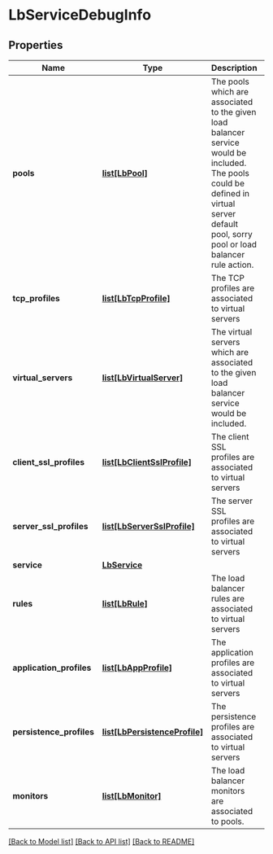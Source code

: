 # LbServiceDebugInfo

## Properties
Name | Type | Description | Notes
------------ | ------------- | ------------- | -------------
**pools** | [**list[LbPool]**](LbPool.md) | The pools which are associated to the given load balancer service would be included. The pools could be defined in virtual server default pool, sorry pool or load balancer rule action.  | [optional] 
**tcp_profiles** | [**list[LbTcpProfile]**](LbTcpProfile.md) | The TCP profiles are associated to virtual servers  | [optional] 
**virtual_servers** | [**list[LbVirtualServer]**](LbVirtualServer.md) | The virtual servers which are associated to the given load balancer service would be included.  | [optional] 
**client_ssl_profiles** | [**list[LbClientSslProfile]**](LbClientSslProfile.md) | The client SSL profiles are associated to virtual servers  | [optional] 
**server_ssl_profiles** | [**list[LbServerSslProfile]**](LbServerSslProfile.md) | The server SSL profiles are associated to virtual servers  | [optional] 
**service** | [**LbService**](LbService.md) |  | [optional] 
**rules** | [**list[LbRule]**](LbRule.md) | The load balancer rules are associated to virtual servers  | [optional] 
**application_profiles** | [**list[LbAppProfile]**](LbAppProfile.md) | The application profiles are associated to virtual servers  | [optional] 
**persistence_profiles** | [**list[LbPersistenceProfile]**](LbPersistenceProfile.md) | The persistence profiles are associated to virtual servers  | [optional] 
**monitors** | [**list[LbMonitor]**](LbMonitor.md) | The load balancer monitors are associated to pools.  | [optional] 

[[Back to Model list]](../README.md#documentation-for-models) [[Back to API list]](../README.md#documentation-for-api-endpoints) [[Back to README]](../README.md)


